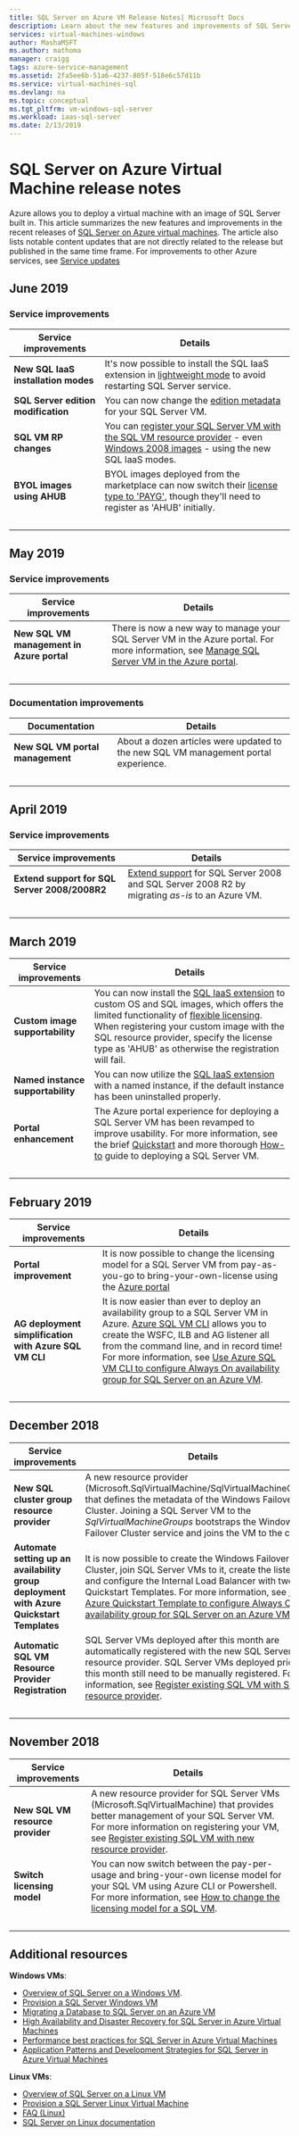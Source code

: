 ```yaml
---
title: SQL Server on Azure VM Release Notes| Microsoft Docs
description: Learn about the new features and improvements of SQL Server on an Azure VM
services: virtual-machines-windows
author: MashaMSFT
ms.author: mathoma
manager: craigg
tags: azure-service-management
ms.assetid: 2fa5ee6b-51a6-4237-805f-518e6c57d11b
ms.service: virtual-machines-sql
ms.devlang: na
ms.topic: conceptual
ms.tgt_pltfrm: vm-windows-sql-server
ms.workload: iaas-sql-server
ms.date: 2/13/2019
---
```

# SQL Server on Azure Virtual Machine release notes

Azure allows you to deploy a virtual machine with an image of SQL Server built in. This article summarizes the new features and improvements in the recent releases of [SQL Server on Azure virtual machines](https://azure.microsoft.com/services/virtual-machines/sql-server/). The article also lists notable content updates that are not directly related to the release but published in the same time frame. For improvements to other Azure services, see [Service updates](https://azure.microsoft.com/updates)


## June 2019

### Service improvements

| Service improvements | Details |
| --- | --- |
| **New SQL IaaS installation modes** | It's now possible to install the SQL IaaS extension in [lightweight mode](virtual-machines-windows-sql-server-agent-extension.md#modes) to avoid restarting SQL Server service.  |
| **SQL Server edition modification** | You can now change the [edition metadata](virtual-machines-windows-sql-change-edition.md) for your SQL Server VM. |
| **SQL VM RP changes** | You can [register your SQL Server VM with the SQL VM resource provider](virtual-machines-windows-sql-register-with-rp.md#register-sql-server-vm-with-sql-vm-resource-provider) - even [Windows 2008 images](virtual-machines-windows-sql-register-with-rp.md#register-windows-server-2008-images) - using the new SQL IaaS modes. |
| **BYOL images using AHUB** | BYOL images deployed from the marketplace can now switch their [license type to 'PAYG'](virtual-machines-windows-sql-ahb.md#remarks), though they'll need to register as 'AHUB' initially. | 
| &nbsp; | &nbsp; |



## May 2019

### Service improvements

| Service improvements | Details |
| --- | --- |
| **New SQL VM management in Azure portal** | There is now a new way to manage your SQL Server VM in the Azure portal. For more information, see [Manage SQL Server VM in the Azure portal](virtual-machines-windows-sql-manage-portal.md).  | 
| &nbsp; | &nbsp; |

### Documentation improvements

| Documentation | Details |
| --- | --- |
| **New SQL VM portal management** | About a dozen articles were updated to the new SQL VM management portal experience. | 
| &nbsp; | &nbsp; |




## April 2019

### Service improvements

| Service improvements | Details |
| --- | --- |
| **Extend support for SQL Server 2008/2008R2** | [Extend support](virtual-machines-windows-sql-server-2008-eos-extend-support.md) for SQL Server 2008 and SQL Server 2008 R2 by migrating *as-is* to an Azure VM. | 
| &nbsp; | &nbsp; |


## March 2019

| Service improvements | Details |
| --- | --- |
| **Custom image supportability** | You can now install the [SQL IaaS extension](virtual-machines-windows-sql-server-agent-extension.md#installation) to custom OS and SQL images, which offers the limited functionality of [flexible licensing](virtual-machines-windows-sql-ahb.md). When registering your custom image with the SQL resource provider, specify the license type as 'AHUB' as otherwise the registration will fail. | 
| **Named instance supportability** | You can now utilize the [SQL IaaS extension](virtual-machines-windows-sql-server-agent-extension.md#installation) with a named instance, if the default instance has been uninstalled properly. | 
| **Portal enhancement** | The Azure portal experience for deploying a SQL Server VM has been revamped to improve usability. For more information, see the brief [Quickstart](quickstart-sql-vm-create-portal.md) and more thorough [How-to](virtual-machines-windows-portal-sql-server-provision.md) guide to deploying a SQL Server VM.|
| &nbsp; | &nbsp; |


## February 2019

| Service improvements | Details |
| --- | --- |
| **Portal improvement** | It is now possible to change the licensing model for a SQL Server VM from pay-as-you-go to bring-your-own-license using the [Azure portal](virtual-machines-windows-sql-ahb.md#change-listening-type)|
|**AG deployment simplification with Azure SQL VM CLI** | It is now easier than ever to deploy an availability group to a SQL Server VM in Azure. [Azure SQL VM CLI](/cli/azure/sql/vm?view=azure-cli-2018-03-01-hybrid) allows you to create the WSFC, ILB and AG listener all from the command line, and in record time! For more information, see [Use Azure SQL VM CLI to configure Always On availability group for SQL Server on an Azure VM](virtual-machines-windows-sql-availability-group-cli.md). | 
| &nbsp; | &nbsp; |


## December 2018

| Service improvements | Details |
| --- | --- |
| **New SQL cluster group resource provider** | A new resource provider (Microsoft.SqlVirtualMachine/SqlVirtualMachineGroups) that defines the metadata of the Windows Failover Cluster. Joining a SQL Server VM to the *SqlVirtualMachineGroups* bootstraps the Windows Failover Cluster service and joins the VM to the cluster.  |
|**Automate setting up an availability group deployment with Azure Quickstart Templates** |It is now possible to create the Windows Failover Cluster, join SQL Server VMs to it, create the listener, and configure the Internal Load Balancer with two Azure Quickstart Templates. For more information, see [Use Azure Quickstart Template to configure Always On availability group for SQL Server on an Azure VM](virtual-machines-windows-sql-availability-group-quickstart-template.md). | 
| **Automatic SQL VM Resource Provider Registration** | SQL Server VMs deployed after this month are automatically registered with the new SQL Server resource provider. SQL Server VMs deployed prior to this month still need to be manually registered. For more information, see [Register existing SQL VM with SQL VM resource provider](virtual-machines-windows-sql-register-with-rp.md).|
| &nbsp; | &nbsp; |


## November 2018

| Service improvements | Details |
| --- | --- |
| **New SQL VM resource provider** |  A new resource provider for SQL Server VMs (Microsoft.SqlVirtualMachine) that provides better management of your SQL Server VM. For more information on registering your VM, see [Register existing SQL VM with new resource provider](virtual-machines-windows-sql-register-with-rp.md). |
|**Switch licensing model** | You can now switch between the pay-per-usage and bring-your-own license model for your SQL VM using Azure CLI or Powershell. For more information, see [How to change the licensing model for a SQL VM](virtual-machines-windows-sql-ahb.md). | 
| &nbsp; | &nbsp; |


## Additional resources

**Windows VMs**:

* [Overview of SQL Server on a Windows VM](virtual-machines-windows-sql-server-iaas-overview.md).
* [Provision a SQL Server Windows VM](virtual-machines-windows-portal-sql-server-provision.md)
* [Migrating a Database to SQL Server on an Azure VM](virtual-machines-windows-migrate-sql.md)
* [High Availability and Disaster Recovery for SQL Server in Azure Virtual Machines](virtual-machines-windows-sql-high-availability-dr.md)
* [Performance best practices for SQL Server in Azure Virtual Machines](virtual-machines-windows-sql-performance.md)
* [Application Patterns and Development Strategies for SQL Server in Azure Virtual Machines](virtual-machines-windows-sql-server-app-patterns-dev-strategies.md)

**Linux VMs**:

* [Overview of SQL Server on a Linux VM](../../linux/sql/sql-server-linux-virtual-machines-overview.md)
* [Provision a SQL Server Linux Virtual Machine](../../linux/sql/provision-sql-server-linux-virtual-machine.md)
* [FAQ (Linux)](../../linux/sql/sql-server-linux-faq.md)
* [SQL Server on Linux documentation](https://docs.microsoft.com/sql/linux/sql-server-linux-overview)
